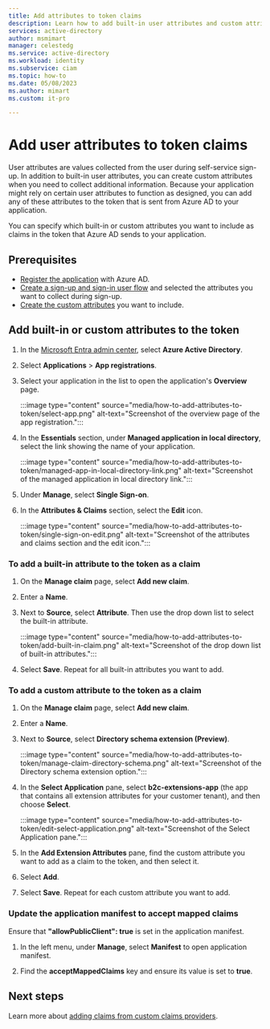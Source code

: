 ```yaml
---
title: Add attributes to token claims
description: Learn how to add built-in user attributes and custom attributes as claims to the application token. Use directory extension attributes for sending user data to applications in token claims.
services: active-directory
author: msmimart
manager: celestedg
ms.service: active-directory
ms.workload: identity
ms.subservice: ciam
ms.topic: how-to
ms.date: 05/08/2023
ms.author: mimart
ms.custom: it-pro

---
```


# Add user attributes to token claims  

User attributes are values collected from the user during self-service sign-up. In addition to built-in user attributes, you can create custom attributes when you need to collect additional information. Because your application might rely on certain user attributes to function as designed, you can add any of these attributes to the token that is sent from Azure AD to your application.

You can specify which built-in or custom attributes you want to include as claims in the token that Azure AD sends to your application.

## Prerequisites

- [Register the application](how-to-register-ciam-app.md) with Azure AD.
- [Create a sign-up and sign-in user flow](how-to-user-flow-sign-up-sign-in-customers.md) and selected the attributes you want to collect during sign-up.
- [Create the custom attributes](how-to-define-custom-attributes.md) you want to include.

## Add built-in or custom attributes to the token

1. In the [Microsoft Entra admin center](https://entra.microsoft.com/), select **Azure Active Directory**.
1. Select **Applications** > **App registrations**.
1. Select your application in the list to open the application's **Overview** page.

    :::image type="content" source="media/how-to-add-attributes-to-token/select-app.png" alt-text="Screenshot of the overview page of the app registration.":::

1. In the **Essentials** section, under **Managed application in local directory**, select the link showing the name of your application.

    :::image type="content" source="media/how-to-add-attributes-to-token/managed-app-in-local-directory-link.png" alt-text="Screenshot of the managed application in local directory link.":::

1. Under **Manage**, select **Single Sign-on**.
1. In the **Attributes & Claims** section, select the **Edit** icon.

    :::image type="content" source="media/how-to-add-attributes-to-token/single-sign-on-edit.png" alt-text="Screenshot of the attributes and claims section and the edit icon.":::

### To add a built-in attribute to the token as a claim

1. On the **Manage claim** page, select **Add new claim**.
1. Enter a **Name**.
1. Next to **Source**, select **Attribute**. Then use the drop down list to select the built-in attribute.

    :::image type="content" source="media/how-to-add-attributes-to-token/add-built-in-claim.png" alt-text="Screenshot of the drop down list of built-in attributes.":::

1. Select **Save**. Repeat for all built-in attributes you want to add.

### To add a custom attribute to the token as a claim

1. On the **Manage claim** page, select **Add new claim**.
1. Enter a **Name**.
1. Next to **Source**, select **Directory schema extension (Preview)**.

    :::image type="content" source="media/how-to-add-attributes-to-token/manage-claim-directory-schema.png" alt-text="Screenshot of the Directory schema extension option.":::

1. In the **Select Application** pane, select **b2c-extensions-app** (the app that contains all extension attributes for your customer tenant), and then choose **Select**.

    :::image type="content" source="media/how-to-add-attributes-to-token/edit-select-application.png" alt-text="Screenshot of the Select Application pane.":::

1. In the **Add Extension Attributes** pane, find the custom attribute you want to add as a claim to the token, and then select it.
1. Select **Add**.
1. Select **Save**. Repeat for each custom attribute you want to add.

### Update the application manifest to accept mapped claims

Ensure that **"allowPublicClient": true** is set in the application manifest.

1. In the left menu, under **Manage**, select **Manifest** to open application manifest.

1. Find the **acceptMappedClaims** key and ensure its value is set to **true**.

## Next steps

Learn more about [adding claims from custom claims providers](../../develop/custom-extension-get-started.md).
